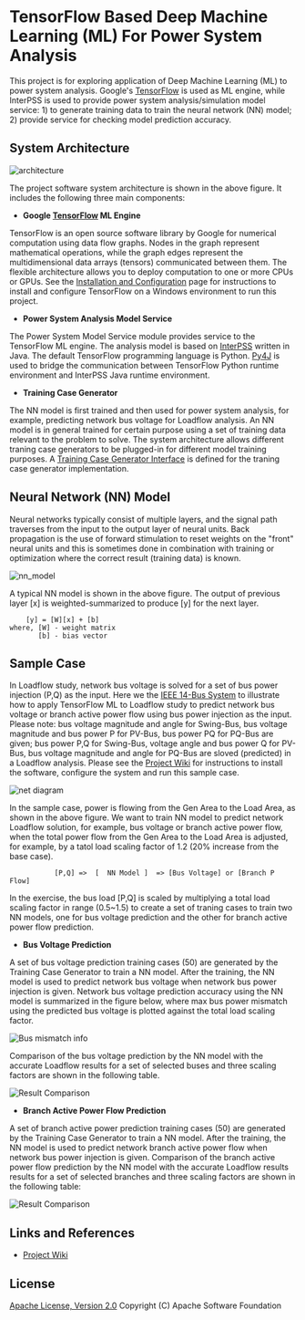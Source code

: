 # TensorFlow Based Deep Machine Learning (ML) For Power System Analysis

This project is for exploring application of Deep Machine Learning (ML) to power system analysis. Google's [TensorFlow](https://www.tensorflow.org/) is used as ML engine, while InterPSS is used to provide power system analysis/simulation model service: 1) to generate training data to train the neural network (NN) model; 2) provide service for checking model prediction accuracy. 

## System Architecture

![architecture](https://github.com/interpss/DeepMachineLearning/blob/master/ipss.dml/doc/image/dmp_architecture.png)

The project software system architecture is shown in the above figure. It includes the following three main components:

* **Google [TensorFlow](https://www.tensorflow.org/) ML Engine**

TensorFlow is an open source software library by Google for numerical computation using data flow graphs. Nodes in the graph represent mathematical operations, while the graph edges represent the multidimensional data arrays (tensors) communicated between them. The flexible architecture allows you to deploy computation to one or more CPUs or GPUs. See the [Installation and Configuration](https://github.com/interpss/DeepMachineLearning/wiki/Runtime-Env-Setup#installation-and-configuration) page for instructions to install and configure TensorFlow on a Windows environment to run this project.   

* **Power System Analysis Model Service**

The Power System Model Service module provides service to the TensorFlow ML engine. The analysis model is based on [InterPSS](www.interpss.org) written in Java. The default TensorFlow programming language is Python. [Py4J](https://www.py4j.org/) is used to bridge the communication between TensorFlow Python runtime environment and InterPSS Java runtime environment. 

* **Training Case Generator**

The NN model is first trained and then used for power system analysis, for example, predicting network bus voltage for Loadflow analysis. An NN model is in general trained for certain purpose using a set of training data relevant to the problem to solve. The system architecture allows different traning case generators to be plugged-in for different model training purposes. A  [Training Case Generator Interface](https://github.com/interpss/DeepMachineLearning/blob/master/ipss.dml/src/org/interpss/service/train_data/ITrainCaseBuilder.java) is defined for the traning case generator implementation.    


## Neural Network (NN) Model

Neural networks typically consist of multiple layers, and the signal path traverses from the input to the output layer of neural units. Back propagation is the use of forward stimulation to reset weights on the "front" neural units and this is sometimes done in combination with training or optimization where the correct result (training data) is known.

![nn_model](https://github.com/interpss/DeepMachineLearning/blob/master/ipss.dml/doc/image/dmp_nn_layer.png)

A typical NN model is shown in the above figure. The output of previous layer [x] is weighted-summarized to produce [y] for the next layer.  


```      
    [y] = [W][x] + [b]
where, [W] - weight matrix
       [b] - bias vector
```

## Sample Case

In Loadflow study, network bus voltage is solved for a set of bus power injection (P,Q) as the input. Here we the [IEEE 14-Bus System](https://github.com/interpss/DeepMachineLearning/blob/master/ipss.dml/doc/image/IEEE14Bus.jpg) to illustrate how to apply TensorFlow ML to Loadflow study to predict network bus voltage or branch active power flow using bus power injection as the input. Please note: bus voltage magnitude and angle for Swing-Bus, bus voltage magnitude and bus power P for PV-Bus, bus power PQ for PQ-Bus are given; bus power P,Q for Swing-Bus, voltage angle and bus power Q for PV-Bus, bus voltage magnitude and angle for PQ-Bus are sloved (predicted) in a Loadflow analysis. Please see the [Project Wiki](https://github.com/interpss/DeepMachineLearning/wiki/Runtime-Env-Setup) for instructions to install the software, configure the system and run this sample case. 

![net diagram](https://github.com/interpss/DeepMachineLearning/blob/master/ipss.dml/doc/image/IEEE14Bus_small.jpg)

In the sample case, power is flowing from the Gen Area to the Load Area, as shown in the above figure. We want to train NN model to predict network Loadflow solution, for example, bus voltage or branch active power flow, when the total power flow from the Gen Area to the Load Area is adjusted, for example, by a tatol load scaling factor of 1.2 (20% increase from the base case).

```      
           [P,Q] =>  [  NN Model ]  => [Bus Voltage] or [Branch P Flow]
```

In the exercise, the bus load [P,Q] is scaled by multiplying a total load scaling factor in range (0.5~1.5) to create a set of traning cases to train two NN models, one for bus voltage prediction and the other for branch active power flow prediction. 

* **Bus Voltage Prediction**

A set of bus voltage prediction training cases (50) are generated by the Training Case Generator to train a NN model. After the training, the NN model is used to predict network bus voltage when network bus power injection is given. Network bus voltage prediction accuracy using the NN model is summarized in the figure below, where max bus power mismatch using the predicted bus voltage is plotted against the total load scaling factor.

![Bus mismatch info](https://github.com/interpss/DeepMachineLearning/blob/master/ipss.dml/doc/image/dmp_busmismatch.png)

Comparison of the bus voltage prediction by the NN model with the accurate Loadflow results for a set of selected buses and three scaling factors are shown in the following table.     

![Result Comparison](https://github.com/interpss/DeepMachineLearning/blob/master/ipss.dml/doc/image/dmp_busresult.png)


* **Branch Active Power Flow Prediction**

A set of branch active power prediction training cases (50) are generated by the Training Case Generator to train a NN model. After the training, the NN model is used to predict network branch active power flow when network bus power injection is given. Comparison of the branch active power flow prediction by the NN model with the accurate Loadflow results results for a set of selected branches and three scaling factors are shown in the following table:

![Result Comparison](https://github.com/interpss/DeepMachineLearning/blob/master/ipss.dml/doc/image/dmp_branchresult.png)

## Links and References

* [Project Wiki](https://github.com/interpss/DeepMachineLearning/wiki)

## License

[Apache License, Version 2.0](http://www.apache.org/licenses/LICENSE-2.0.html) Copyright (C) Apache Software Foundation
